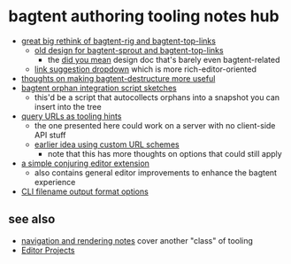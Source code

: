 # bagtent authoring tooling notes hub

- [great big rethink of bagtent-rig and bagtent-top-links](j18x2-56k4r-wraa7-f4xvy-e57gg)
  - [old design for bagtent-sprout and bagtent-top-links](64wps-e4bbs-2k92x-60dc5-v1afd)
    - the [did you mean](p6ytt-mnpd7-0h8e2-3ez7b-dss4w) design doc that's barely even bagtent-related
  - [link suggestion dropdown](nypb9-qhzf4-ceaap-gx6rb-r11ec) which is more rich-editor-oriented
- [thoughts on making bagtent-destructure more useful](ynajn-2xjcc-4cae6-d6dz5-p62ab)
- [bagtent orphan integration script sketches](s6q93-sekmc-4z8eq-7awwt-dkv0e)
  - this'd be a script that autocollects orphans into a snapshot you can insert into the tree
- [query URLs as tooling hints](btrtq-ty8za-8natk-cmerg-h8k45)
  - the one presented here could work on a server with no client-side API stuff
  - [earlier idea using custom URL schemes](hxh3y-5kssc-8cag3-amm2b-rrhgk)
    - note that this has more thoughts on options that could still apply
- [a simple conjuring editor extension](z20dp-cj02q-gg88d-cn2wh-cdetk)
  - also contains general editor improvements to enhance the bagtent experience
- [CLI filename output format options](yskew-zwv89-wvax5-gasxc-401w3)

## see also

- [navigation and rendering notes](qw1p9-7vq47-cnayb-nzx01-vz6ca) cover another "class" of tooling
- [Editor Projects](aamhr-wg63b-cf806-5kx1h-n3g6n)
